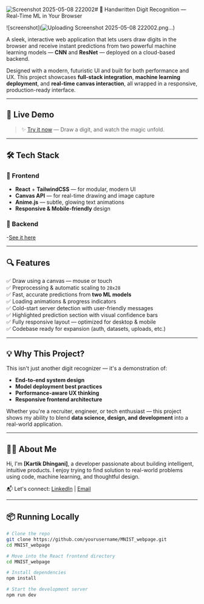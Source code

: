 ![Screenshot 2025-05-08 222002](https://github.com/user-attachments/assets/e5632d81-f688-4e89-8aaf-64b6f83783d4)# 🧠 Handwritten Digit Recognition — Real-Time ML in Your Browser

![screenshot](![Uploading Screenshot 2025-05-08 222002.png…]()) 

A sleek, interactive web application that lets users draw digits in the browser and receive instant predictions from two powerful machine learning models — **CNN** and **ResNet** — deployed on a cloud-based backend.

Designed with a modern, futuristic UI and built for both performance and UX. This project showcases **full-stack integration**, **machine learning deployment**, and **real-time canvas interaction**, all wrapped in a responsive, production-ready interface.

---


## 🚀 Live Demo

> ✨ [Try it now](https://www.linkedin.com/in/kartik-dhingani-335b66244/) — Draw a digit, and watch the magic unfold.

---

## 🛠️ Tech Stack

### 🧩 Frontend
- **React** + **TailwindCSS** — for modular, modern UI
- **Canvas API** — for real-time drawing and image capture
- **Anime.js** — subtle, glowing text animations
- **Responsive & Mobile-friendly** design

### 🧠 Backend
-[See it here]()

---

## 🔍 Features

✅ Draw using a canvas — mouse or touch  
✅ Preprocessing & automatic scaling to `28x28`  
✅ Fast, accurate predictions from **two ML models**  
✅ Loading animations & progress indicators  
✅ Cold-start server detection with user-friendly messages  
✅ Highlighted prediction section with visual confidence bars  
✅ Fully responsive layout — optimized for desktop & mobile  
✅ Codebase ready for expansion (auth, datasets, uploads, etc.)

---

## 💡 Why This Project?

This isn't just another digit recognizer — it's a demonstration of:
- **End-to-end system design**
- **Model deployment best practices**
- **Performance-aware UX thinking**
- **Responsive frontend architecture**

Whether you're a recruiter, engineer, or tech enthusiast — this project shows my ability to blend **data science, design, and development** into a real-world application.

---

## 🧑‍💻 About Me

Hi, I'm **[Kartik Dhingani]**, a developer passionate about building intelligent, intuitive products. I enjoy trying to find solution to real-world problems using code, machine learning, and thoughtful design.

📬 Let's connect: [LinkedIn](https://www.linkedin.com/in/kartik-dhingani-335b66244/) | [Email](mailto:kartikdhingani0711@gmail.com)

---

## 📦 Running Locally

```bash
# Clone the repo
git clone https://github.com/yourusername/MNIST_webpage.git
cd MNIST_webpage

# Move into the React frontend directory
cd MNIST_webpage

# Install dependencies
npm install

# Start the development server
npm run dev

